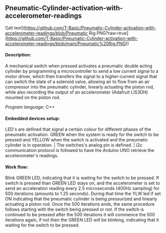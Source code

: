 ## Pneumatic-Cylinder-activation-with-accelerometer-readings
![alt text](https://github.com/T-Basic/Pneumatic-Cylinder-activation-with-accelerometer-readings/blob/Pneumatic Rig.PNG?raw=true](https://github.com/T-Basic/Pneumatic-Cylinder-activation-with-accelerometer-readings/blob/main/Pneumatic%20Rig.PNG))

#### Description:
A mechanical switch when pressed activates a pneumatic double acting cylinder by programming a microcontroller to send a low current signal to a motor driver, which then transfers the signal to a higher-current signal that can switch the state of a solenoid valve, allowing air to flow from an air compressor into the pneumatic cylinder, linearly actuating the piston rod, while also recording the output of an accelerometer (Adafruit LIS3DH) mounted on the piston rod.

_Program language_: C++

#### Embedded devices setup:
LED's are defined that signal a certain colour for different phases of the pneumatic activation. GREEN when the system is ready for the switch to be pressed and YELLOW when the switch is activated and the pneumatic cylinder is in operation. | The switches's analog pin is defined. | i2c communication protocol is followed to have the Arduino UNO retrieve the accelerometer's readings.

#### Work flow:
Blink GREEN LED, indicating that it is waiting for the switch to be pressed. If switch is pressed than GREEN LED stays on, and the accelerometer is set to send an acceleration reading every 2.5 microseconds (400Hz sampling) for 500 iterations (amounts to 1.25 seconds). During that time the YLW led if set ON indicating that the pneumatic cylinder is being pressurized and linearly actuating a piston rod. Once the 500 iterations ends, the same procedure follows starting with the switch being pressed or not. If the switch is continued to be pressed after the 500 iterations it will commence the 500 iterations again, if not then the GREEN LED will be blinking, indicating that it waiting for the switch to be pressed.
